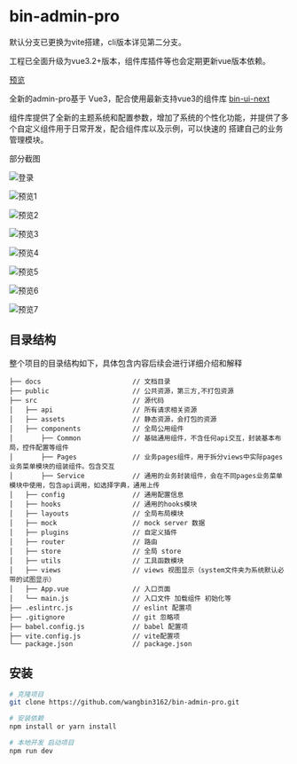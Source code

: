# bin-admin-pro

默认分支已更换为vite搭建，cli版本详见第二分支。

工程已全面升级为vue3.2+版本，组件库插件等也会定期更新vue版本依赖。

[预览](https://wangbin3162.github.io/bin-admin-pro/)

全新的admin-pro基于 Vue3，配合使用最新支持vue3的组件库 [bin-ui-next](https://github.com/wangbin3162/bin-ui-next/) 

组件库提供了全新的主题系统和配置参数，增加了系统的个性化功能，并提供了多个自定义组件用于日常开发，配合组件库以及示例，可以快速的
搭建自己的业务管理模块。

部分截图

![登录](/public/preview/login.png)

![预览1](/public/preview/1.png)

![预览2](/public/preview/2.png)

![预览3](/public/preview/3.png)

![预览4](/public/preview/4.png)

![预览5](/public/preview/5.png)

![预览6](/public/preview/6.png)

![预览7](/public/preview/7.png)

## 目录结构

整个项目的目录结构如下，具体包含内容后续会进行详细介绍和解释

    ├── docs                       // 文档目录
    ├── public                     // 公共资源，第三方,不打包资源
    ├── src                        // 源代码
    │   ├── api                    // 所有请求相关资源
    │   ├── assets                 // 静态资源，会打包的资源
    │   ├── components             // 全局公用组件
    │       ├── Common             // 基础通用组件，不含任何api交互，封装基本布局，控件配置等组件
    │       ├── Pages              // 业务pages组件，用于拆分views中实际pages业务菜单模块的组装组件。包含交互
    │       ├── Service            // 通用的业务封装组件，会在不同pages业务菜单模块中使用，包含api调用，如选择字典，通用上传
    │   ├── config                 // 通用配置信息
    │   ├── hooks                  // 通用的hooks模块
    │   ├── layouts                // 全局布局模块
    │   ├── mock                   // mock server 数据
    │   ├── plugins                // 自定义插件
    │   ├── router                 // 路由
    │   ├── store                  // 全局 store 
    │   ├── utils                  // 工具函数模块
    │   ├── views                  // views 视图显示（system文件夹为系统默认必带的试图显示）
    │   ├── App.vue                // 入口页面
    │   └── main.js                // 入口文件 加载组件 初始化等
    ├── .eslintrc.js               // eslint 配置项
    ├── .gitignore                 // git 忽略项
    ├── babel.config.js            // babel 配置项
    ├── vite.config.js             // vite配置项
    └── package.json               // package.json


## 安装

```bash
# 克隆项目
git clone https://github.com/wangbin3162/bin-admin-pro.git

# 安装依赖
npm install or yarn install

# 本地开发 启动项目
npm run dev
```
